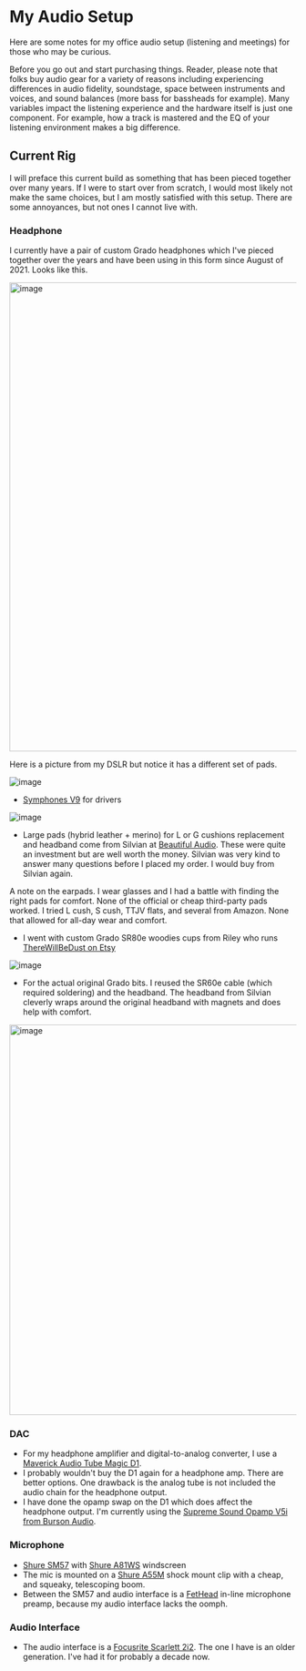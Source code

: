 # My Audio Setup

Here are some notes for my office audio setup (listening and meetings) for those who may be curious.

Before you go out and start purchasing things. Reader, please note that folks buy audio gear for a variety of reasons including experiencing differences in audio fidelity, soundstage, space between instruments and voices, and sound balances (more bass for bassheads for example). Many variables impact the listening experience and the hardware itself is just one component. For example, how a track is mastered and the EQ of your listening environment makes a big difference. 

## Current Rig 

I will preface this current build as something that has been pieced together over many years. If I were to start over from scratch, I would most likely not make the same choices, but I am mostly satisfied with this setup. There are some annoyances, but not ones I cannot live with.

### Headphone

I currently have a pair of custom Grado headphones which I've pieced together over the years and have been using in this form since August of 2021. Looks like this.

<img width="824" alt="image" src="https://user-images.githubusercontent.com/13954434/186758727-1a612fbe-dde3-4900-b505-c7c2b46582d2.png">

Here is a picture from my DSLR but notice it has a different set of pads. 

![image](https://user-images.githubusercontent.com/13954434/186757210-f1b659c6-4293-4ffb-925a-06a77c35af15.png)

*	[Symphones V9](https://www.symphones.com/shop/v9) for drivers 

![image](https://user-images.githubusercontent.com/13954434/186757345-09f0a9c7-b79a-4518-ad28-c94186ea264b.png)

*	Large pads (hybrid leather + merino) for L or G cushions replacement and headband come from Silvian at [Beautiful Audio](https://www.beautifulaudio.biz/grado-earpads-headbands). These were quite an investment but are well worth the money. Silvian was very kind to answer many questions before I placed my order. I would buy from Silvian again.

A note on the earpads. I wear glasses and I had a battle with finding the right pads for comfort. None of the official or cheap third-party pads worked. I tried L cush, S cush, TTJV flats, and several from Amazon. None that allowed for all-day wear and comfort. 

*	I went with custom Grado SR80e woodies cups from Riley who runs [ThereWillBeDust on Etsy](https://www.etsy.com/shop/ThereWillBeDust)

![image](https://user-images.githubusercontent.com/13954434/186757396-6263682d-41e9-4fd4-ae31-e4dc17a45577.png)

*	For the actual original Grado bits. I reused the SR60e cable (which required soldering) and the headband. The headband from Silvian cleverly wraps around the original headband with magnets and does help with comfort.

<img width="686" alt="image" src="https://user-images.githubusercontent.com/13954434/186757628-dc2a6da8-0b1c-4ad8-91b0-faebe1a8001f.png">

### DAC

* For my headphone amplifier and digital-to-analog converter, I use a [Maverick Audio Tube Magic D1](https://www.mav-audio.com/base/product/tube_magic_d1).
* I probably wouldn't buy the D1 again for a headphone amp. There are better options. One drawback is the analog tube is not included the audio chain for the headphone output.
* I have done the opamp swap on the D1 which does affect the headphone output. I'm currently using the [Supreme Sound Opamp V5i from Burson Audio](https://www.bursonaudio.com/product/supreme-sound-opamp-v5i/).

### Microphone

*	[Shure SM57](https://www.shure.com/en-US/products/microphones/sm57) with [Shure A81WS](https://www.shure.com/en-US/products/accessories/a81ws) windscreen
* The mic is mounted on a [Shure A55M](https://www.shure.com/en-US/products/accessories/a55m) shock mount clip with a cheap, and squeaky, telescoping boom.
*	Between the SM57 and audio interface is a [FetHead](https://www.tritonaudio.com/fethead) in-line microphone preamp, because my audio interface lacks the oomph.

### Audio Interface

*	The audio interface is a [Focusrite Scarlett 2i2](https://focusrite.com/en/usb-audio-interface/scarlett/scarlett-2i2). The one I have is an older generation. I've had it for probably a decade now.
